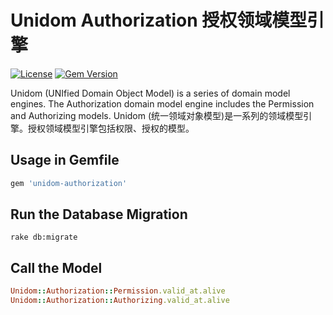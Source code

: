 # Unidom Authorization 授权领域模型引擎

[![License](https://img.shields.io/badge/license-MIT-green.svg)](http://opensource.org/licenses/MIT)
[![Gem Version](https://badge.fury.io/rb/unidom-authorization.svg)](https://badge.fury.io/rb/unidom-authorization)

Unidom (UNIfied Domain Object Model) is a series of domain model engines. The Authorization domain model engine includes the Permission and Authorizing models.
Unidom (统一领域对象模型)是一系列的领域模型引擎。授权领域模型引擎包括权限、授权的模型。

## Usage in Gemfile
```ruby
gem 'unidom-authorization'
```

## Run the Database Migration
```shell
rake db:migrate
```

## Call the Model
```ruby
Unidom::Authorization::Permission.valid_at.alive
Unidom::Authorization::Authorizing.valid_at.alive
```
